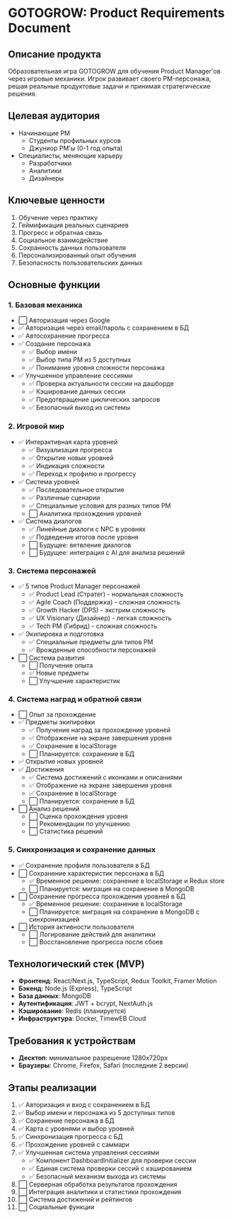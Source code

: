 # GOTOGROW: Product Requirements Document

## Описание продукта
Образовательная игра GOTOGROW для обучения Product Manager'ов через игровые механики. Игрок развивает своего PM-персонажа, решая реальные продуктовые задачи и принимая стратегические решения.

## Целевая аудитория
- Начинающие PM
  - Студенты профильных курсов
  - Джуниор PM'ы (0-1 год опыта)
- Специалисты, меняющие карьеру
  - Разработчики
  - Аналитики
  - Дизайнеры

## Ключевые ценности
1. Обучение через практику
2. Геймификация реальных сценариев
3. Прогресс и обратная связь
4. Социальное взаимодействие
5. Сохранность данных пользователя
6. Персонализированный опыт обучения
7. Безопасность пользовательских данных

## Основные функции

### 1. Базовая механика
- ⬜ Авторизация через Google
- ✅ Авторизация через email/пароль с сохранением в БД
- ✅ Автосохранение прогресса
- ✅ Создание персонажа
  - ✅ Выбор имени
  - ✅ Выбор типа PM из 5 доступных
  - ✅ Понимание уровня сложности персонажа
- ✅ Улучшенное управление сессиями
  - ✅ Проверка актуальности сессии на дашборде
  - ✅ Кэширование данных сессии
  - ✅ Предотвращение циклических запросов
  - ✅ Безопасный выход из системы

### 2. Игровой мир
- ✅ Интерактивная карта уровней
  - ✅ Визуализация прогресса
  - ✅ Открытие новых уровней
  - ✅ Индикация сложности
  - ✅ Переход к профилю и прогрессу
- ✅ Система уровней
  - ✅ Последовательное открытие
  - ✅ Различные сценарии
  - ✅ Специальные условия для разных типов PM
  - ⬜ Аналитика прохождения уровней
- ✅ Система диалогов
  - ✅ Линейные диалоги с NPC в уровнях
  - ✅ Подведение итогов после уровня
  - ⬜ Будущее: ветвление диалогов
  - ⬜ Будущее: интеграция с AI для анализа решений

### 3. Система персонажей
- ✅ 5 типов Product Manager персонажей
  - ✅ Product Lead (Стратег) - нормальная сложность
  - ✅ Agile Coach (Поддержка) - сложная сложность
  - ✅ Growth Hacker (DPS) - экстрим сложность
  - ✅ UX Visionary (Дизайнер) - легкая сложность
  - ✅ Tech PM (Гибрид) - сложная сложность
- ✅ Экипировка и подготовка
  - ✅ Специальные предметы для типов PM
  - ✅ Врожденные способности персонажей
- ⬜ Система развития
  - ⬜ Получение опыта
  - ✅ Новые предметы
  - ⬜ Улучшение характеристик

### 4. Система наград и обратной связи
- ⬜ Опыт за прохождение
- ✅ Предметы экипировки
  - ✅ Получение наград за прохождение уровней
  - ✅ Отображение на экране завершения уровня
  - ✅ Сохранение в localStorage
  - ⬜ Планируется: сохранение в БД
- ✅ Открытие новых уровней
- ✅ Достижения
  - ✅ Система достижений с иконками и описаниями
  - ✅ Отображение на экране завершения уровня
  - ✅ Сохранение в localStorage
  - ⬜ Планируется: сохранение в БД
- ⬜ Анализ решений
  - ⬜ Оценка прохождения уровня
  - ⬜ Рекомендации по улучшению
  - ⬜ Статистика решений

### 5. Синхронизация и сохранение данных
- ✅ Сохранение профиля пользователя в БД
- ⬜ Сохранение характеристик персонажа в БД
  - ✅ Временное решение: сохранение в localStorage и Redux store
  - ⬜ Планируется: миграция на сохранение в MongoDB
- ⬜ Сохранение прогресса прохождения уровней в БД
  - ✅ Временное решение: сохранение в localStorage
  - ⬜ Планируется: миграция на сохранение в MongoDB с синхронизацией
- ⬜ История активности пользователя
  - ⬜ Логирование действий для аналитики
  - ⬜ Восстановление прогресса после сбоев

## Технологический стек (MVP)
- **Фронтенд**: React/Next.js, TypeScript, Redux Toolkit, Framer Motion
- **Бэкенд**: Node.js (Express), TypeScript
- **База данных**: MongoDB
- **Аутентификация**: JWT + bcrypt, NextAuth.js
- **Кэширование**: Redis (планируется)
- **Инфраструктура**: Docker, TimewEB Cloud

## Требования к устройствам
- **Десктоп**: минимальное разрешение 1280x720px
- **Браузеры**: Chrome, Firefox, Safari (последние 2 версии)

## Этапы реализации
1. ✅ Авторизация и вход с сохранением в БД
2. ✅ Выбор имени и персонажа из 5 доступных типов
3. ✅ Сохранение персонажа в БД
4. ✅ Карта с уровнями и выбор уровней
5. ✅ Синхронизация прогресса с БД
6. ✅ Прохождение уровней с саммари
7. ✅ Улучшенная система управления сессиями
   - ✅ Компонент DashboardInitializer для проверки сессии
   - ✅ Единая система проверки сессий с кэшированием
   - ✅ Безопасный механизм выхода из системы
8. ⬜ Серверная обработка результатов прохождения
9. ⬜ Интеграция аналитики и статистики прохождения
10. ⬜ Система достижений и рейтингов
11. ⬜ Социальные функции 